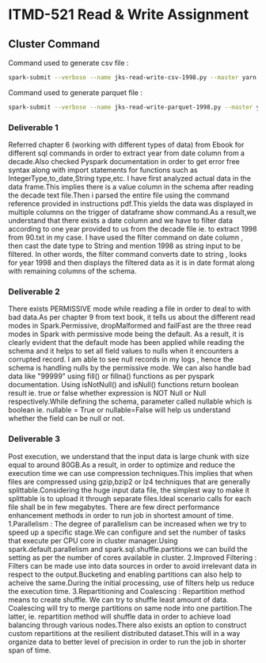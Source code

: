 # ITMD-521 Read & Write Assignment

## Cluster Command
Command used to generate csv file :
```bash
spark-submit --verbose --name jks-read-write-csv-1998.py --master yarn --deploy-mode cluster jks-read-write-csv-1998.py
```
Command used to generate parquet file :
```bash
spark-submit --verbose --name jks-read-write-parquet-1998.py --master yarn --deploy-mode cluster jks-read-write-parquet-1998.py
```

### Deliverable 1 
Referred chapter 6 (working with different types of data) from Ebook for different sql commands in order to extract year from date column from a decade.Also checked Pyspark documentation in order to get error free syntax along with import statements for functions such as IntegerType,to_date,String type,etc. 
I have first analyzed actual data in the data frame.This implies there is a value column in the schema after reading the decade text file.Then i parsed the entire file  using the command reference provided in instructions pdf.This yields the data was displayed in multiple columns on the trigger of dataframe show command.As a result,we understand that there exists a date column and we have to filter data according to one year provided to us from the decade file ie. to extract 1998 from 90.txt in my case.
I have used the filter command on date column , then cast the date type to String and mention 1998 as string input to be filtered.
In other words, the filter command converts date to string , looks for year 1998 and then displays the filtered data as it is in date format along with remaining columns of the schema. 

### Deliverable 2
There exists PERMISSIVE mode while reading a file in order to deal to with bad data.As per chapter 9 from text book, it tells us about the different read modes in Spark.Permissive, dropMalformed and failFast are the three read modes in Spark with permissive mode being the default. As a result, it is clearly evident that the default mode has been applied while reading the schema and it helps to set all field values to nulls when it encounters a corrupted record. I am able to see null records in my logs , hence the schema is handling nulls by the permissive mode. We can also handle bad data like "99999" using fill() or fillna() functions as per pyspark documentation.
Using isNotNull() and isNull() functions return boolean result ie. true or false whether expression is NOT Null or Null respectively.While defining the schema, parameter called nullable which is boolean ie. nullable = True or nullable=False will help us understand whether the field can be null or not.

### Deliverable 3
Post execution, we understand that the input data is large chunk with size equal to around 80GB.As a result, in order to optimize and reduce the execution time we can use compression techniques.This implies that when files are compressed using gzip,bzip2 or lz4 techniques that are generally splittable.Considering the huge input data file, the simplest way to make it splittable is to upload it through separate files.Ideal scenario calls for each file shall be in few megabytes.
There are few direct performance enhancement methods in order to run job in shortest amount of time.
1.Parallelism : The degree of parallelism can be increased when we try to speed up a specific stage.We can configure and set the number of tasks that execute per CPU core in cluster manager.Using spark.default.parallelism and spark.sql.shuffle.partitions we can build the setting as per the number of cores available in cluster.
2.Improved Filtering : Filters can be made use into data sources in order to avoid irrelevant data in respect to the output.Bucketing and enabling partitions can also help to acheive the same.During the initial processing, use of filters help us reduce the execution time.
3.Repartitioning and Coalescing : Repartition method means to create shuffle. We can try to shuffle least amount of data.
Coalescing will try to merge partitions on same node into one partition.The latter, ie. repartition method will shuffle data in order to achieve load balancing through various nodes.There also exists an option to construct custom repartitions at the resilient distributed dataset.This will in a way organize data to better level of precision in order to run the job in shorter span of time.   
